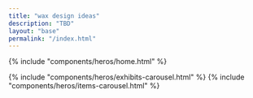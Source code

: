 ```yaml
---
title: "wax design ideas"
description: "TBD"
layout: "base"
permalink: "/index.html"
---
```


{% include "components/heros/home.html" %}  

<article class="container mx-auto p-6 max-w-3xl text-base-content">
  {% include "components/heros/exhibits-carousel.html" %}
  {% include "components/heros/items-carousel.html" %}
</article>




